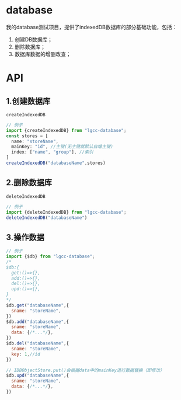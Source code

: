 # database
我的database测试项目，提供了indexedDB数据库的部分基础功能，包括：
1. 创建DB数据库；
2. 删除数据库；
3. 数据库数据的增删改查；

# API
## 1.创建数据库
`createIndexedDB`

``` js
// 例子
import {createIndexedDB} from "lgcc-database";
const stores = [
  name: "storeName",
  mainKey: "id", //主键(无主键就默认自增主键)
  index: ["name", "group"], //索引
]
createIndexedDB("databaseName",stores)
```

## 2.删除数据库
`deleteIndexedDB`

``` js
// 例子
import {deleteIndexedDB} from "lgcc-database";
deleteIndexedDB("databaseName")
```

## 3.操作数据
``` js
// 例子
import {$db} from "lgcc-database";
/*
$db:{
  get:()=>{},
  add:()=>{},
  del:()=>{},
  upd:()=>{},
}
*/
$db.get("databaseName",{
  sname: "storeName",
})
$db.add("databaseName",{
  sname: "storeName",
  data: {/*...*/},
})
$db.del("databaseName",{
  sname: "storeName",
  key: 1,//id
})

// IDBObjectStore.put()会根据data中的mainKey进行数据替换（即修改）
$db.upd("databaseName",{
  sname: "storeName",
  data: {/*...*/},
})
```

